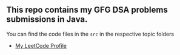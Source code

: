 ## This repo contains my GFG DSA problems submissions in Java.

You can find the code files in the `src` in the respective topic folders

- <a href="https://leetcode.com/radheshyambsoni/" target="_blank" rel=noopener>My LeetCode Profile</a>
